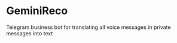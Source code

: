 # GeminiReco
Telegram business bot for translating all voice messages in private messages into text
